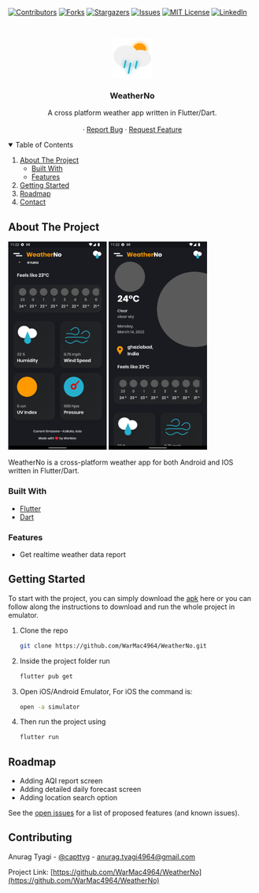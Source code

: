 [![Contributors][contributors-shield]][contributors-url]
[![Forks][forks-shield]][forks-url]
[![Stargazers][stars-shield]][stars-url]
[![Issues][issues-shield]][issues-url]
[![MIT License][license-shield]][license-url]
[![LinkedIn][linkedin-shield]][linkedin-url]

<!-- PROJECT LOGO -->
<br />
<p align="center">
  <a href="https://github.com/WarMac4964/WeatherNo">
    <img src="readme/logo.png" alt="Logo" width="80" height="80">
  </a>

  <h3 align="center">WeatherNo</h3>

  <p align="center">
    A cross platform weather app written in Flutter/Dart.
    <br />
    <br />
    ·
    <a href="https://github.com/WarMac4964/WeatherNo/issues">Report Bug</a>
    ·
    <a href="https://github.com/WarMac4964/WeatherNo/issues">Request Feature</a>
  </p>
</p>

<!-- TABLE OF CONTENTS -->
<details open="open">
  <summary>Table of Contents</summary>
  <ol>
    <li>
      <a href="#about-the-project">About The Project</a>
      <ul>
        <li><a href="#built-with">Built With</a></li>
        <li><a href="#Feature">Features</a></li>
      </ul>
    </li>
    <li>
      <a href="#getting-started">Getting Started</a>
    </li>
    <li><a href="#roadmap">Roadmap</a></li>
    <li><a href="#contact">Contact</a></li>
  </ol>
</details>

<!-- ABOUT THE PROJECT -->

## About The Project

<img src="readme/home.png" alt="Logo" width="200" >
<img src="readme/home2.png" alt="Logo" width="200" >

<br>

WeatherNo is a cross-platform weather app for both Android and IOS written in Flutter/Dart.

### Built With

- [Flutter](https://flutter.dev/)
- [Dart](https://dart.dev/)

### Features

- Get realtime weather data report

<!-- GETTING STARTED -->

## Getting Started

To start with the project, you can simply download the [apk](https://github.com/WarMac4964/WeatherNo/raw/master/build/app/outputs/flutter-apk/app.apk) here or you can follow along the instructions to
download and run the whole project in emulator.

1. Clone the repo
   ```sh
   git clone https://github.com/WarMac4964/WeatherNo.git
   ```
2. Inside the project folder run
   ```sh
   flutter pub get
   ```
3. Open iOS/Android Emulator, For iOS the command is:
   ```sh
   open -a simulator
   ```
4. Then run the project using
   ```sh
   flutter run
   ```

<!-- ROADMAP -->

## Roadmap

- Adding AQI report screen
- Adding detailed daily forecast screen
- Adding location search option

See the [open issues](https://github.com/WarMac4964/WeatherNo/issues) for a list of proposed features (and known issues).

<!-- CONTACT -->

## Contributing

Anurag Tyagi - [@capttyg](https://www.instagram.com/capttyg/) - anurag.tyagi4964@gmail.com

Project Link: [https://github.com/WarMac4964/WeatherNo](https://github.com/WarMac4964/WeatherNo)

[contributors-shield]: https://img.shields.io/github/contributors/WarMac4964/WeatherNo.svg?style=for-the-badge
[contributors-url]: https://github.com/WarMac4964/WeatherNo/graphs/contributors
[forks-shield]: https://img.shields.io/github/forks/WarMac4964/WeatherNo.svg?style=for-the-badge
[forks-url]: https://github.com/WarMac4964/WeatherNo/network/members
[stars-shield]: https://img.shields.io/github/stars/WarMac4964/WeatherNo.svg?style=for-the-badge
[stars-url]: https://github.com/WarMac4964/WeatherNo/stargazers
[issues-shield]: https://img.shields.io/github/issues/WarMac4964/WeatherNo.svg?style=for-the-badge
[issues-url]: https://github.com/WarMac4964/WeatherNo/issues
[license-shield]: https://img.shields.io/github/license/WarMac4964/WeatherNo.svg?style=for-the-badge
[license-url]: https://github.com/WarMac4964/WeatherNo/blob/master/LICENSE.txt
[linkedin-shield]: https://img.shields.io/badge/-LinkedIn-black.svg?style=for-the-badge&logo=linkedin&colorB=555
[linkedin-url]: https://www.linkedin.com/in/anurag-tyagi-395425178/
[project-screenshot]: readme/screenshot.png
